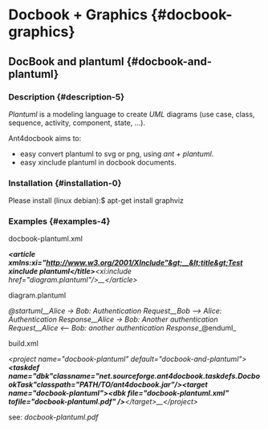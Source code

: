 # Docbook + Graphics {#docbook-graphics}

## DocBook and plantuml {#docbook-and-plantuml}

### Description {#description-5}

_Plantuml_ is a modeling language to create _UML_ diagrams (use case, class, sequence, activity, component, state, ...).

Ant4docbook aims to:

*   easy convert plantuml to svg or png, using _ant + plantuml_.
*   easy xinclude plantuml in docbook documents.

### Installation {#installation-0}

Please install (linux debian):$ apt-get install graphviz

### Examples {#examples-4}

docbook-plantuml.xml

_<?xml version="1.0" encoding="utf-8"?>__&lt;article xmlns:xi="http://www.w3.org/2001/XInclude"&gt;__&lt;title&gt;Test xinclude plantuml&lt;/title&gt;__&lt;xi:include href="diagram.plantuml"/&gt;__&lt;/article&gt;_

diagram.plantuml

_\@startuml__Alice -> Bob: Authentication Request__Bob --> Alice: Authentication Response__Alice -> Bob: Another authentication Request__Alice <-- Bob: another authentication Response__\@enduml_

build.xml

_&lt;project name="docbook-plantuml" default="docbook-and-plantuml"&gt;__<taskdef name="dbk"__classname="net.sourceforge.ant4docbook.taskdefs.DocbookTask"__classpath="PATH/TO/ant4docbook.jar"/>__&lt;target name="docbook-plantuml"&gt;__&lt;dbk file="docbook-plantuml.xml" tofile="docbook-plantuml.pdf" /&gt;__&lt;/target&gt;__&lt;/project&gt;_

see: _docbook-plantuml.pdf_